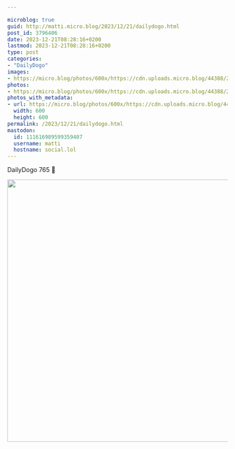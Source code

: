 ```yaml
---

microblog: true
guid: http://matti.micro.blog/2023/12/21/dailydogo.html
post_id: 3796406
date: 2023-12-21T08:28:16+0200
lastmod: 2023-12-21T08:28:16+0200
type: post
categories:
- "DailyDogo"
images:
- https://micro.blog/photos/600x/https://cdn.uploads.micro.blog/44388/2023/44a3560eed824073aaf0883549b3b552.jpg
photos:
- https://micro.blog/photos/600x/https://cdn.uploads.micro.blog/44388/2023/44a3560eed824073aaf0883549b3b552.jpg
photos_with_metadata:
- url: https://micro.blog/photos/600x/https://cdn.uploads.micro.blog/44388/2023/44a3560eed824073aaf0883549b3b552.jpg
  width: 600
  height: 600
permalink: /2023/12/21/dailydogo.html
mastodon:
  id: 111616989599359407
  username: matti
  hostname: social.lol
---
```

DailyDogo 765 🐶

<img src="https://micro.blog/photos/600x/https://blog.martin-haehnel.de/uploads/2023/44a3560eed824073aaf0883549b3b552.jpg" width="600" height="600" alt="" />
